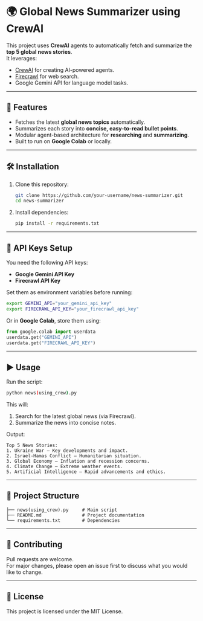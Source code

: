 # 🌍 Global News Summarizer using CrewAI

This project uses **CrewAI** agents to automatically fetch and summarize the **top 5 global news stories**.  
It leverages:
- [CrewAI](https://github.com/joaomdmoura/crewai) for creating AI-powered agents.
- [Firecrawl](https://www.firecrawl.dev/) for web search.
- Google Gemini API for language model tasks.

---

## 🚀 Features
- Fetches the latest **global news topics** automatically.
- Summarizes each story into **concise, easy-to-read bullet points**.
- Modular agent-based architecture for **researching** and **summarizing**.
- Built to run on **Google Colab** or locally.

---

## 🛠️ Installation

1. Clone this repository:
   ```bash
   git clone https://github.com/your-username/news-summarizer.git
   cd news-summarizer
   ```

2. Install dependencies:
   ```bash
   pip install -r requirements.txt
   ```

---

## 🔑 API Keys Setup
You need the following API keys:
- **Google Gemini API Key**
- **Firecrawl API Key**

Set them as environment variables before running:
```bash
export GEMINI_API="your_gemini_api_key"
export FIRECRAWL_API_KEY="your_firecrawl_api_key"
```

Or in **Google Colab**, store them using:
```python
from google.colab import userdata
userdata.get("GEMINI_API")
userdata.get("FIRECRAWL_API_KEY")
```

---

## ▶️ Usage
Run the script:
```bash
python news(using_crew).py
```

This will:
1. Search for the latest global news (via Firecrawl).
2. Summarize the news into concise notes.

Output:  
```
Top 5 News Stories:
1. Ukraine War — Key developments and impact.
2. Israel-Hamas Conflict — Humanitarian situation.
3. Global Economy — Inflation and recession concerns.
4. Climate Change — Extreme weather events.
5. Artificial Intelligence — Rapid advancements and ethics.
```

---

## 📂 Project Structure
```
├── news(using_crew).py     # Main script
├── README.md               # Project documentation
└── requirements.txt        # Dependencies
```

---

## 🤝 Contributing
Pull requests are welcome.  
For major changes, please open an issue first to discuss what you would like to change.

---

## 📜 License
This project is licensed under the MIT License.
